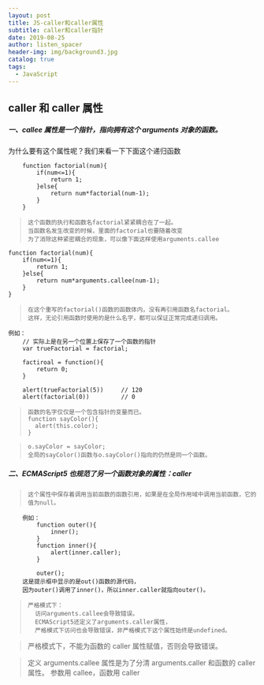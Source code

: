```yaml
---
layout: post
title: JS-caller和caller属性
subtitle: caller和caller指针
date: 2019-08-25
author: listen_spacer
header-img: img/background3.jpg
catalog: true
tags:
  - JavaScript
---
```


## caller 和 caller 属性

##### 一、callee 属性是一个指针，指向拥有这个 arguments 对象的函数。

为什么要有这个属性呢？我们来看一下下面这个递归函数

```
	function factorial(num){	
		if(num<=1){
			return 1;
		}else{
			return num*factorial(num-1);
		}
	}
```

>     这个函数的执行和函数名factorial紧紧耦合在了一起。
>     当函数名发生改变的时候，里面的factorial也要随着改变
>     为了消除这种紧密耦合的现象，可以像下面这样使用arguments.callee

    function factorial(num){
    	if(num<=1){
    		return 1;
    	}else{
    		return num*arguments.callee(num-1);
    	}
    }

>     在这个重写的factorial()函数的函数体内，没有再引用函数名factorial。
>     这样，无论引用函数时使用的是什么名字，都可以保证正常完成递归调用。

```
例如：
    // 实际上是在另一个位置上保存了一个函数的指针
    var trueFactorial = factorial;

    factiroal = function(){
        return 0;
    }

    alert(trueFactorial(5))		// 120
    alert(factorial(0))			// 0
```

>     函数的名字仅仅是一个包含指针的变量而已。
>     function sayColor(){
>     	alert(this.color);
>     }

>     o.sayColor = sayColor;
>     全局的sayColor()函数与o.sayColor()指向的仍然是同一个函数。

##### 二、ECMAScript5 也规范了另一个函数对象的属性：caller

>     这个属性中保存着调用当前函数的函数引用，如果是在全局作用域中调用当前函数，它的值为null。

```
	例如：
		function outer(){
			inner();
		}
		function inner(){
			alert(inner.caller);
		}

		outer();
	这是提示框中显示的是out()函数的源代码，
	因为outer()调用了inner()，所以inner.caller就指向outer()。
```

>     严格模式下：
>     	访问arguments.callee会导致错误。
>     	ECMAScript5还定义了arguments.caller属性，
>     	严格模式下访问也会导致错误，非严格模式下这个属性始终是undefined。

> 严格模式下，不能为函数的 caller 属性赋值，否则会导致错误。

> 定义 arguments.callee 属性是为了分清 arguments.caller 和函数的 caller 属性。
> 参数用 callee，函数用 caller
